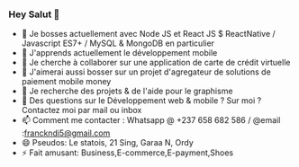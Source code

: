 ### Hey Salut 👋

<!--
**garaa2n/garaa2n** is a ✨ _special_ ✨ repository because its `README.md` (this file) appears on your GitHub profile.
-->

- 🔭 Je bosses actuellement avec Node JS et React JS $ ReactNative / Javascript ES7+ / MySQL & MongoDB en particulier
- 🌱 J'apprends actuellement le développement mobile
- 👯 Je cherche à collaborer sur une application de carte de crédit virtuelle
- 👯 J'aimerai aussi bosser sur un projet d'agregateur de solutions de paiement mobile money
- 🤔  Je recherche des projets & de l'aide pour le graphisme 
- 💬 Des questions sur le Développement web & mobile ? Sur moi ? Contactez moi par mail ou inbox
- 📫 Comment me contacter : Whatsapp @ +237 658 682 586 / @email :franckndi5@gmail.com
- 😄 Pseudos: Le statois, 21 Sing, Garaa N, Ordy
- ⚡ Fait amusant: Business,E-commerce,E-payment,Shoes

